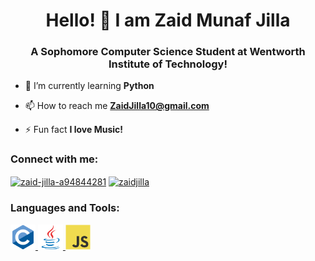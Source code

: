 <h1 align="center">Hello! 👋 I am Zaid Munaf Jilla</h1>
<h3 align="center">A Sophomore Computer Science Student at Wentworth Institute of Technology!</h3>

- 🌱 I’m currently learning **Python**

- 📫 How to reach me **ZaidJilla10@gmail.com**

- ⚡ Fun fact **I love Music!**

<h3 align="left">Connect with me:</h3>
<p align="left">
<a href="https://linkedin.com/in/zaid-jilla-a94844281" target="blank"><img align="center" src="https://raw.githubusercontent.com/rahuldkjain/github-profile-readme-generator/master/src/images/icons/Social/linked-in-alt.svg" alt="zaid-jilla-a94844281" height="30" width="40" /></a>
<a href="https://kaggle.com/zaidjilla" target="blank"><img align="center" src="https://raw.githubusercontent.com/rahuldkjain/github-profile-readme-generator/master/src/images/icons/Social/kaggle.svg" alt="zaidjilla" height="30" width="40" /></a>
</p>

<h3 align="left">Languages and Tools:</h3>
<p align="left"> <a href="https://www.cprogramming.com/" target="_blank" rel="noreferrer"> <img src="https://raw.githubusercontent.com/devicons/devicon/master/icons/c/c-original.svg" alt="c" width="40" height="40"/> </a> <a href="https://www.java.com" target="_blank" rel="noreferrer"> <img src="https://raw.githubusercontent.com/devicons/devicon/master/icons/java/java-original.svg" alt="java" width="40" height="40"/> </a> <a href="https://developer.mozilla.org/en-US/docs/Web/JavaScript" target="_blank" rel="noreferrer"> <img src="https://raw.githubusercontent.com/devicons/devicon/master/icons/javascript/javascript-original.svg" alt="javascript" width="40" height="40"/> </a> </p>
